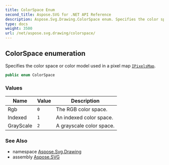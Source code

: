 ```yaml
---
title: ColorSpace Enum
second_title: Aspose.SVG for .NET API Reference
description: Aspose.Svg.Drawing.ColorSpace enum. Specifies the color space or color model used in a pixel map IPixelsMap
type: docs
weight: 3500
url: /net/aspose.svg.drawing/colorspace/
---
```

## ColorSpace enumeration

Specifies the color space or color model used in a pixel map [`IPixelsMap`](../ipixelsmap/).

```csharp
public enum ColorSpace
```

### Values

| Name | Value | Description |
| --- | --- | --- |
| Rgb | `0` | The RGB color space. |
| Indexed | `1` | An indexed color space. |
| GrayScale | `2` | A grayscale color space. |

### See Also

* namespace [Aspose.Svg.Drawing](../../aspose.svg.drawing/)
* assembly [Aspose.SVG](../../)
